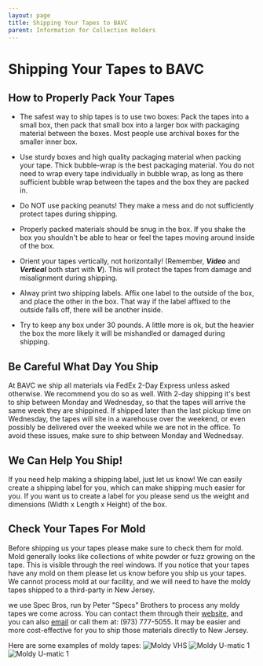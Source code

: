 ```yaml
---
layout: page
title: Shipping Your Tapes to BAVC
parent: Information for Collection Holders
---
```


# Shipping Your Tapes to BAVC

## How to Properly Pack Your Tapes

* The safest way to ship tapes is to use two boxes: Pack the tapes into a small box, then pack that small box into a larger box with packaging material between the boxes. Most people use archival boxes for the smaller inner box. 

* Use sturdy boxes and high quality packaging material when packing your tape. Thick bubble-wrap is the best packaging material. You do not need to wrap every tape individually in bubble wrap, as long as there sufficient bubble wrap between the tapes and the box they are packed in.

* Do NOT use packing peanuts! They make a mess and do not sufficiently protect tapes during shipping.

* Properly packed materials should be snug in the box. If you shake the box you shouldn't be able to hear or feel the tapes moving around inside of the box.

* Orient your tapes vertically, not horizontally! (Remember, ***Video*** and ***Vertical*** both start with ***V***). This will protect the tapes from damage and misalignment during shipping.

* Alway print two shipping labels. Affix one label to the outside of the box, and place the other in the box. That way if the label affixed to the outside falls off, there will be another inside.

* Try to keep any box under 30 pounds. A little more is ok, but the heavier the box the more likely it will be mishandled or damaged during shipping.

## Be Careful What Day You Ship

At BAVC we ship all materials via FedEx 2-Day Express unless asked otherwise. We recommend you do so as well. With 2-day shipping it's best to ship between Monday and Wednesday, so that the tapes will arrive the same week they are shippined. If shipped later than the last pickup time on Wednesday, the tapes will site in a warehouse over the weekend, or even possibly be delivered over the weeked while we are not in the office. To avoid these issues, make sure to ship between Monday and Wednedsay.

## We Can Help You Ship!

If you need help making a shipping label, just let us know! We can easily create a shipping label for you, which can make shipping much easier for you. If you want us to create a label for you please send us the weight and dimensions (Width x Length x Height) of the box.

## Check Your Tapes For Mold

Before shipping us your tapes please make sure to check them for mold. Mold generally looks like collections of white powder or fuzz growing on the tape. This is visible through the reel windows. If you notice that your tapes have any mold on them please let us know before you ship us your tapes. We cannot process mold at our facility, and we will need to have the moldy tapes shipped to a third-party in New Jersey.

we use Spec Bros, run by Peter "Specs" Brothers to process any moldy tapes we come across. You can contact them through their [website](http://www.specsbros.com/), and you can also [email](mailto:admin@specsbros.com) or call them at: (973) 777-5055. It may be easier and more cost-effective for you to ship those materials directly to New Jersey.

Here are some examples of moldy tapes:
![Moldy VHS]({{site.baseurl}}/assets/images/MoldyTape01.jpg)
![Moldy U-matic 1]({{site.baseurl}}/assets/images/MoldyTape02.jpg)
![Moldy U-matic 1]({{site.baseurl}}/assets/images/MoldyTape03.jpg)
